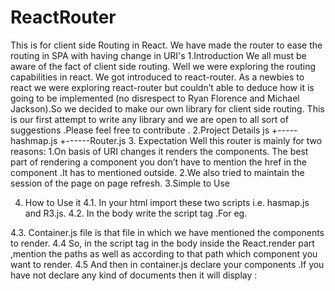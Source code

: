 # ReactRouter
This is for client side Routing in React. We have made the router to ease the routing in SPA with having change in URI's
1.Introduction 
We all must be aware of the fact of client side  routing. Well we were exploring the routing capabilities in react. We got introduced to react-router. As a newbies to react we were exploring react-router but couldn’t able to deduce how it is going to be implemented (no disrespect to Ryan Florence and Michael Jackson).So we decided to make our own library  for client side routing. 
This is our first attempt to write any library and we are open to all sort of suggestions .Please  feel free to contribute .
2.Project Details
js
+-----hashmap.js
+------Router.js
3. Expectation
Well this router is mainly for two reasons:
1.On basis of URI changes it renders the components. The best part of rendering a component you don’t have to mention the href  in the component .It has to mentioned outside.
2.We also tried to maintain the session  of the page on page refresh.
3.Simple to Use

4. How to Use it
4.1. In your html import these two scripts i.e. hasmap.js and R3.js.
4.2. In the body write the script tag .For eg.
<script src="/javascript/dashboard/hashmap.js" ></script>
<script src="/javascript/dashboard/router.js" type="text/jsx"></script>
4.3. Container.js file is that file in which we have mentioned the components to render.
4.4 So, in the script tag in the body inside the React.render part ,mention the paths as well as according to that path which component you want to render.
4.5 And then in container.js declare your components .If you have not declare any kind of documents then it will display :
	 
